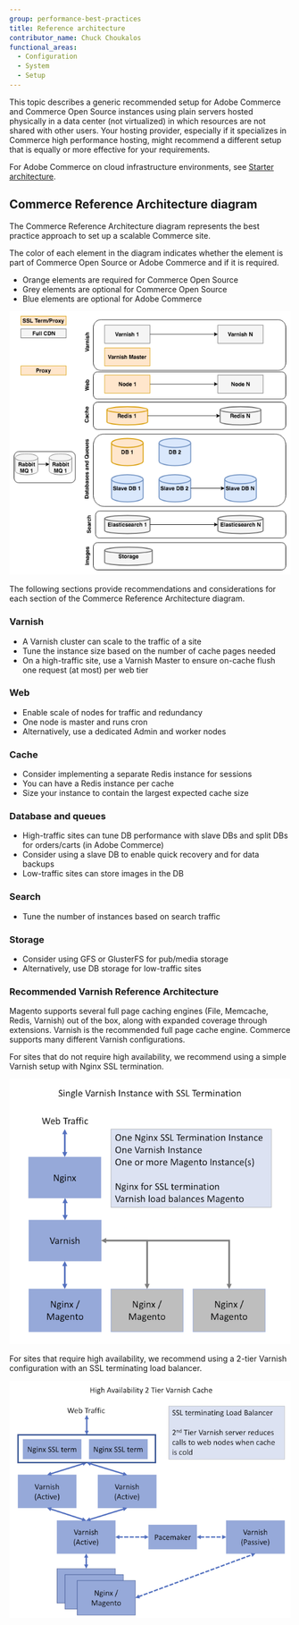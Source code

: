 ```yaml
---
group: performance-best-practices
title: Reference architecture
contributor_name: Chuck Choukalos
functional_areas:
  - Configuration
  - System
  - Setup
---
```


This topic describes a generic recommended setup for Adobe Commerce and Commerce Open Source instances using plain servers hosted physically in a data center (not virtualized) in which resources are not shared with other users. Your hosting provider, especially if it specializes in Commerce high performance hosting, might recommend a different setup that is equally or more effective for your requirements.

For Adobe Commerce on cloud infrastructure environments, see [Starter architecture](https://devdocs.magento.com/cloud/architecture/starter-architecture.html).

## Commerce Reference Architecture diagram

The Commerce Reference Architecture diagram represents the best practice approach to set up a scalable Commerce site.

The color of each element in the diagram indicates whether the element is part of Commerce Open Source or Adobe Commerce and if it is required.

*  Orange elements are required for Commerce Open Source
*  Grey elements are optional for Commerce Open Source
*  Blue elements are optional for Adobe Commerce

![Commerce reference architecture diagram](../assets/performance/images/ref-architecture-2.3.png)

The following sections provide recommendations and considerations for each section of the Commerce Reference Architecture diagram.

### Varnish

*  A Varnish cluster can scale to the traffic of a site
*  Tune the instance size based on the number of cache pages needed
*  On a high-traffic site, use a Varnish Master to ensure on-cache flush one request (at most) per web tier

### Web

*  Enable scale of nodes for traffic and redundancy
*  One node is master and runs cron
*  Alternatively, use a dedicated Admin and worker nodes

### Cache

*  Consider implementing a separate Redis instance for sessions
*  You can have a Redis instance per cache
*  Size your instance to contain the largest expected cache size

### Database and queues

*  High-traffic sites can tune DB performance with slave DBs and split DBs for orders/carts (in Adobe Commerce)
*  Consider using a slave DB to enable quick recovery and for data backups
*  Low-traffic sites can store images in the DB

### Search

*  Tune the number of instances based on search traffic

### Storage

*  Consider using GFS or GlusterFS for pub/media storage
*  Alternatively, use DB storage for low-traffic sites

### Recommended Varnish Reference Architecture

Magento supports several full page caching engines (File, Memcache, Redis, Varnish) out of the box, along with expanded coverage through extensions. Varnish is the recommended full page cache engine.  Commerce supports many different Varnish configurations.

For sites that do not require high availability, we recommend using a simple Varnish setup with Nginx SSL termination.

![Simple Varnish Configuration with SSL Termination](../assets/performance/images/single-varnish-with-ssl-termination.png)

For sites that require high availability, we recommend using a 2-tier Varnish configuration with an SSL terminating load balancer.

![High availability two-tier Varnish configuration with SSL terminating load balancer](../assets/performance/images/ha-2-tier-varnish-with-ssl-term-load-balancer.png)
